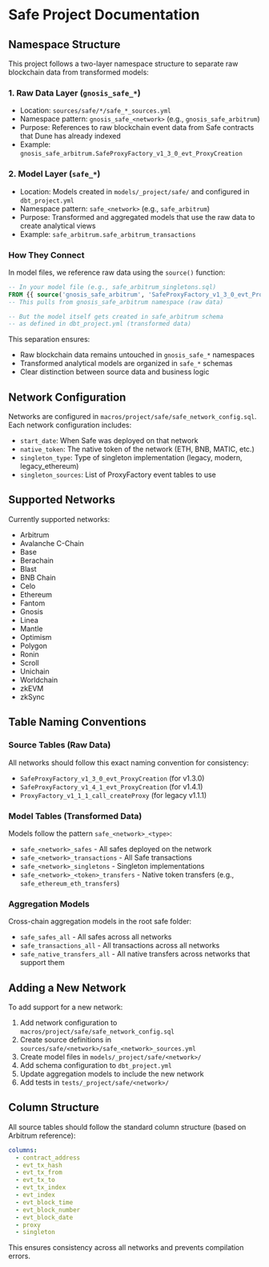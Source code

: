 # Safe Project Documentation

## Namespace Structure

This project follows a two-layer namespace structure to separate raw blockchain data from transformed models:

### 1. Raw Data Layer (`gnosis_safe_*`)
- Location: `sources/safe/*/safe_*_sources.yml`
- Namespace pattern: `gnosis_safe_<network>` (e.g., `gnosis_safe_arbitrum`)
- Purpose: References to raw blockchain event data from Safe contracts that Dune has already indexed
- Example: `gnosis_safe_arbitrum.SafeProxyFactory_v1_3_0_evt_ProxyCreation`

### 2. Model Layer (`safe_*`)
- Location: Models created in `models/_project/safe/` and configured in `dbt_project.yml`
- Namespace pattern: `safe_<network>` (e.g., `safe_arbitrum`)
- Purpose: Transformed and aggregated models that use the raw data to create analytical views
- Example: `safe_arbitrum.safe_arbitrum_transactions`

### How They Connect

In model files, we reference raw data using the `source()` function:

```sql
-- In your model file (e.g., safe_arbitrum_singletons.sql)
FROM {{ source('gnosis_safe_arbitrum', 'SafeProxyFactory_v1_3_0_evt_ProxyCreation') }}
-- This pulls from gnosis_safe_arbitrum namespace (raw data)

-- But the model itself gets created in safe_arbitrum schema
-- as defined in dbt_project.yml (transformed data)
```

This separation ensures:
- Raw blockchain data remains untouched in `gnosis_safe_*` namespaces
- Transformed analytical models are organized in `safe_*` schemas
- Clear distinction between source data and business logic

## Network Configuration

Networks are configured in `macros/project/safe/safe_network_config.sql`. Each network configuration includes:
- `start_date`: When Safe was deployed on that network
- `native_token`: The native token of the network (ETH, BNB, MATIC, etc.)
- `singleton_type`: Type of singleton implementation (legacy, modern, legacy_ethereum)
- `singleton_sources`: List of ProxyFactory event tables to use

## Supported Networks

Currently supported networks:
- Arbitrum
- Avalanche C-Chain
- Base
- Berachain
- Blast
- BNB Chain
- Celo
- Ethereum
- Fantom
- Gnosis
- Linea
- Mantle
- Optimism
- Polygon
- Ronin
- Scroll
- Unichain
- Worldchain
- zkEVM
- zkSync

## Table Naming Conventions

### Source Tables (Raw Data)
All networks should follow this exact naming convention for consistency:
- `SafeProxyFactory_v1_3_0_evt_ProxyCreation` (for v1.3.0)
- `SafeProxyFactory_v1_4_1_evt_ProxyCreation` (for v1.4.1)
- `ProxyFactory_v1_1_1_call_createProxy` (for legacy v1.1.1)

### Model Tables (Transformed Data)
Models follow the pattern `safe_<network>_<type>`:
- `safe_<network>_safes` - All safes deployed on the network
- `safe_<network>_transactions` - All Safe transactions
- `safe_<network>_singletons` - Singleton implementations
- `safe_<network>_<token>_transfers` - Native token transfers (e.g., `safe_ethereum_eth_transfers`)

### Aggregation Models
Cross-chain aggregation models in the root safe folder:
- `safe_safes_all` - All safes across all networks
- `safe_transactions_all` - All transactions across all networks
- `safe_native_transfers_all` - All native transfers across networks that support them

## Adding a New Network

To add support for a new network:

1. Add network configuration to `macros/project/safe/safe_network_config.sql`
2. Create source definitions in `sources/safe/<network>/safe_<network>_sources.yml`
3. Create model files in `models/_project/safe/<network>/`
4. Add schema configuration to `dbt_project.yml`
5. Update aggregation models to include the new network
6. Add tests in `tests/_project/safe/<network>/`

## Column Structure

All source tables should follow the standard column structure (based on Arbitrum reference):

```yaml
columns:
  - contract_address
  - evt_tx_hash
  - evt_tx_from
  - evt_tx_to
  - evt_tx_index
  - evt_index
  - evt_block_time
  - evt_block_number
  - evt_block_date
  - proxy
  - singleton
```

This ensures consistency across all networks and prevents compilation errors.
